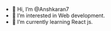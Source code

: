 - 👋 Hi, I’m @Anshkaran7
- 👀 I’m interested in Web development.
- 🌱 I’m currently learning React js.


<!---
Anshkaran7/Anshkaran7 is a ✨ special ✨ repository because its `README.md` (this file) appears on your GitHub profile.
You can click the Preview link to take a look at your changes.
--->
